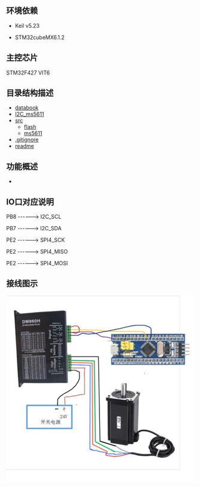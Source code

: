 ## 环境依赖

+ Keil v5.23

+ STM32cubeMX6.1.2

## 主控芯片

STM32F427 VIT6


## 目录结构描述

* [databook]()
* [I2C_ms5611]()
* [src]()
	+ [flash]()
	+ [ms5611]()
* [.gitignore]()
* [readme]()


## 功能概述

- 

## IO口对应说明

PB8     ------> I2C_SCL

PB7     ------> I2C_SDA

PE2     ------> SPI4_SCK​

PE2     ------> SPI4_MISO

PE2     ------> SPI4_MOSI

## 接线图示

![image](https://github.com/liyunyi1936/Stepper-motor-control/blob/master/images/connect1.png)


